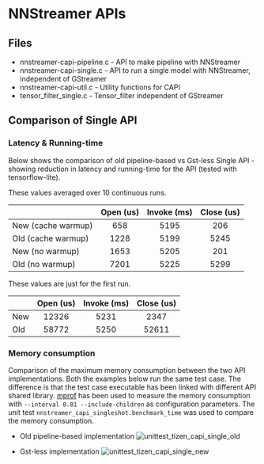 # NNStreamer APIs

## Files
- nnstreamer-capi-pipeline.c - API to make pipeline with NNStreamer
- nnstreamer-capi-single.c - API to run a single model with NNStreamer, independent of GStreamer
- nnstreamer-capi-util.c - Utility functions for CAPI
- tensor\_filter\_single.c - Tensor\_filter independent of GStreamer

## Comparison of Single API

### Latency & Running-time
Below shows the comparison of old pipeline-based vs Gst-less Single API - showing reduction in latency and running-time for the API (tested with tensorflow-lite).

These values averaged over 10 continuous runs.

|  | Open (us)      | Invoke (ms)           | Close (us)  |
| --- |:-------------:|:-------------:|:-----:|
| New (cache warmup) |  658   | 5195 | 206 |
| Old (cache warmup) |  1228 | 5199   | 5245 |
| New (no warmup) | 1653 | 5205  | 201 |
| Old (no warmup) | 7201 | 5225  | 5299  |


These values are just for the first run.

| | Open (us)      | Invoke (ms)           | Close (us)  |
| --- |:-------------:|:-------------:|:-----:|
| New  |  12326   | 5231 | 2347 |
| Old |  58772 | 5250   | 52611 |

### Memory consumption

Comparison of the maximum memory consumption between the two API implementations. Both the examples below run the same test case. The difference is that the test case executable has been linked with different API shared library. [mprof](https://github.com/pythonprofilers/memory_profiler) has been used to measure the memory consumption with `--interval 0.01 --include-children` as configuration parameters. The unit test `nnstreamer_capi_singleshot.benchmark_time` was used to compare the memory consumption.

- Old pipeline-based implementation
![unittest_tizen_capi_single_old](https://user-images.githubusercontent.com/6565775/64155170-3e179200-ce6d-11e9-94d5-b3a4138533c7.png)

- Gst-less implementation
![unittest_tizen_capi_single_new](https://user-images.githubusercontent.com/6565775/64155182-4374dc80-ce6d-11e9-9d74-660d6261ceb6.png)
